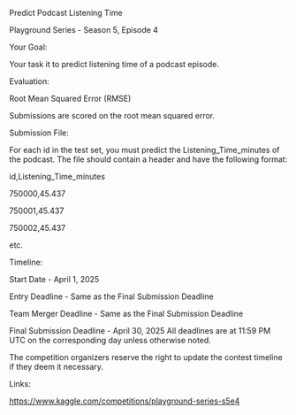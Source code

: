 Predict Podcast Listening Time

Playground Series - Season 5, Episode 4

Your Goal:

 Your task it to predict listening time of a podcast episode.

Evaluation:

 Root Mean Squared Error (RMSE)
 
 Submissions are scored on the root mean squared error.

Submission File:

 For each id in the test set, you must predict the Listening_Time_minutes of the podcast. The file should contain a header and have the following format:

 id,Listening_Time_minutes

 750000,45.437 
 
 750001,45.437 
 
 750002,45.437 
 
 etc.

Timeline:

 Start Date - April 1, 2025 
 
 Entry Deadline - Same as the Final Submission Deadline 
 
 Team Merger Deadline - Same as the Final Submission Deadline 
 
 Final Submission Deadline - April 30, 2025 All deadlines are at 11:59 PM UTC on the corresponding day unless otherwise noted. 
 
 The competition organizers reserve the right to update the contest timeline if they deem it necessary.

 Links:

  https://www.kaggle.com/competitions/playground-series-s5e4
